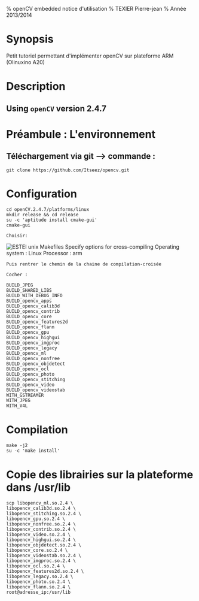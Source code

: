 % openCV embedded notice d'utilisation
% TEXIER Pierre-jean
% Année 2013/2014

Synopsis
========

Petit tutoriel permettant d'implémenter openCV sur plateforme ARM (Olinuxino A20)

Description
===========



Using `openCV` version 2.4.7
--------------

Préambule : L'environnement 
=====


Téléchargement via git --> commande : 
------------------------
	git clone https://github.com/Itseez/opencv.git
	
	
	
Configuration
=====

	cd openCV.2.4.7/platforms/linux
	mkdir release && cd release
	su -c 'aptitude install cmake-gui'
	cmake-gui
	
	Choisir:
	
![ESTEI](https://raw2.github.com/estei-master/segment_SOL/master/PJ/openCV/1.png)
	unix Makefiles
	Specify options for cross-compiling
	Operating system : Linux
	Processor : arm
	
	Puis rentrer le chemin de la chaine de compilation-croisée
	
	Cocher : 
	
	BUILD_JPEG
	BUILD_SHARED_LIBS
	BUILD_WITH_DEBUG_INFO
	BUILD_opencv_apps
	BUILD_opencv_calib3d
	BUILD_opencv_contrib
	BUILD_opencv_core
	BUILD_opencv_features2d
	BUILD_opencv_flann
	BUILD_opencv_gpu
	BUILD_opencv_highgui
	BUILD_opencv_imgproc
	BUILD_opencv_legacy
	BUILD_opencv_ml
	BUILD_opencv_nonfree
	BUILD_opencv_objdetect
	BUILD_opencv_ocl
	BUILD_opencv_photo
	BUILD_opencv_stitching
	BUILD_opencv_video
	BUILD_opencv_videostab
	WITH_GSTREAMER
	WITH_JPEG
	WITH_V4L

Compilation
=====
	make -j2
	su -c 'make install'
	
Copie des librairies sur la plateforme dans /usr/lib
=====	
	
	scp libopencv_ml.so.2.4 \
	libopencv_calib3d.so.2.4 \
	libopencv_stitching.so.2.4 \
	libopencv_gpu.so.2.4 \
	libopencv_nonfree.so.2.4 \
	libopencv_contrib.so.2.4 \
	libopencv_video.so.2.4 \
	libopencv_highgui.so.2.4 \
	libopencv_objdetect.so.2.4 \
	libopencv_core.so.2.4 \
	libopencv_videostab.so.2.4 \
	libopencv_imgproc.so.2.4 \
	libopencv_ocl.so.2.4 \
	libopencv_features2d.so.2.4 \
	libopencv_legacy.so.2.4 \
	libopencv_photo.so.2.4 \
	libopencv_flann.so.2.4 \
	root@adresse_ip:/usr/lib	






